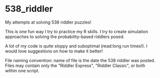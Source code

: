 # 538_riddler
My attempts at solving 538 riddler puzzles!

This is one fun way I try to practice my R skills. I try to create simulation approaches to solving the probability-based riddlers posed.

A lot of my code is quite sloppy and suboptimal (read:long run times!). I would love suggestions on how to make it better!

File naming convention: name of file is the date the 538 riddler was posted. Files may contain only the "Riddler Express", "Riddler Classic", or both within one script.
